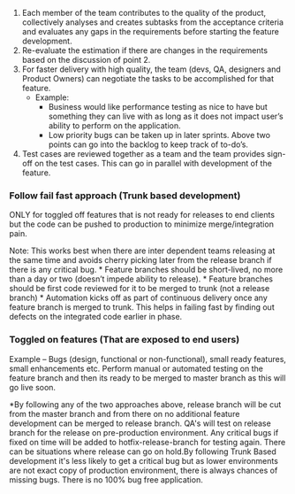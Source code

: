 1. Each member of the team contributes to the quality of the product, collectively analyses and creates subtasks from the acceptance          criteria and evaluates any gaps in the requirements before starting the feature development.
2. Re-evaluate the estimation if there are changes in the requirements based on the discussion of point 2.
3. For faster delivery with high quality, the team (devs, QA, designers and Product Owners) can negotiate the tasks to be accomplished for    that feature.
   * Example:
       * Business would like performance testing as nice to have but something they can live with as long as it does not impact user’s              ability to perform on the application.
       * Low priority bugs can be taken up in later sprints.
      Above two points can go into the backlog to keep track of to-do’s.
4. Test cases are reviewed together as a team and the team provides sign-off on the test cases. This can go in parallel with development      of the feature.

### Follow fail fast approach (Trunk based development)
ONLY for toggled off features that is not ready for releases to end clients but the code can be pushed to production to minimize          merge/integration pain.

Note: This works best when there are inter dependent teams releasing at the same time and avoids cherry picking later from the                   release branch if there is any critical bug.
    * Feature branches should be short-lived, no more than a day or two (doesn’t impede ability to release).
    * Feature branches should be first code reviewed for it to be merged to trunk (not a release branch)
    * Automation kicks off as part of continuous delivery once any feature branch is merged to trunk. This helps in failing fast by
      finding out defects on the integrated code earlier in phase.

### Toggled on features (That are exposed to end users)
Example – Bugs (design, functional or non-functional), small ready features, small enhancements etc.
Perform manual or automated testing on the feature branch and then its ready to be merged to master branch as this will go live soon.

*By following any of the two approaches above, release branch will be cut from the master branch and from there on no additional feature development can be merged to release branch. QA's will test on release branch for the release on pre-production environment. Any critical bugs if fixed on time will be added to hotfix-release-branch for testing again. There can be situations where release can go on hold.By following Trunk Based development it's less likely to get a critical bug but as lower environments are not exact copy of production environment, there is always chances of missing bugs. There is no 100% bug free application. 
